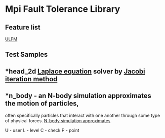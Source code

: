 #  Mpi Fault Tolerance Library
## Feature list
[ULFM](http://fault-tolerance.org/category/ulfm/ "official site ULFM")

## Test Samples
## *head_2d [Laplace equation](https://en.wikipedia.org/wiki/Laplace%27s_equation "wiki Laplace equation") solver by [Jacobi iteration method](https://en.wikipedia.org/wiki/Jacobi_method "wiki Jacobi iteration method")

## *n_body - an N-body simulation approximates the motion of particles,
often specifically particles that interact with one another
through some type of physical forces.
[N-body simulation approximates](https://en.wikipedia.org/wiki/N-body_simulation "wiki N-body simulation")

U - user
L - level
C - check
P - point
